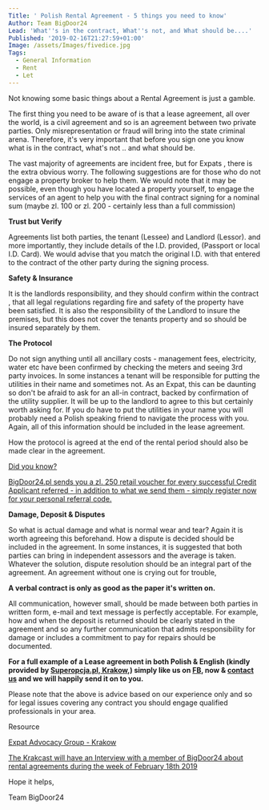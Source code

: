 ```yaml
---
Title: ' Polish Rental Agreement - 5 things you need to know'
Author: Team BigDoor24
Lead: 'What''s in the contract, What''s not, and What should be....'
Published: '2019-02-16T21:27:59+01:00'
Image: /assets/Images/fivedice.jpg
Tags:
  - General Information
  - Rent
  - Let
---
```

Not knowing some basic things about a Rental Agreement is just a gamble.

The first thing you need to be aware of is that a lease agreement, all over the world, is a civil agreement and so is an agreement between two private parties. Only misrepresentation or fraud will bring into the state criminal arena. Therefore, it's very important that before you sign one you know what is in the contract, what's not  .. and what should be. 

The vast majority of agreements are incident free, but for Expats , there is the extra obvious worry. The following suggestions are for those who do not engage a property broker to help them.  We would note that it may be possible, even though you have located a property yourself, to engage the services of an agent to help you with the final contract signing for a nominal sum (maybe zl. 100 or zl. 200 - certainly less than a full commission) 

**Trust but Verify**

Agreements list both parties, the tenant (Lessee) and Landlord (Lessor). and more importantly, they include details of the I.D. provided, (Passport or local I.D. Card). We would advise that you match the original I.D. with that entered to the contract of the other party during the signing process. 

**Safety & Insurance**

It is the landlords responsibility, and they should confirm within the contract , that all legal regulations regarding fire and safety of the property have been satisfied. It is also the responsibility of the Landlord to insure the premises, but this does not cover the tenants property and so should be insured separately by them.

**The Protocol**

Do not sign anything until  all ancillary costs - management fees, electricity, water etc have been confirmed by checking the meters and seeing 3rd party invoices. In some instances a tenant will be responsible for putting the utilities in their name and sometimes not. As an Expat, this can be daunting so don't be afraid to ask for an all-in contract, backed by confirmation of the utility supplier. It will be up to the landlord to agree to this but certainly worth asking for. If you do have to put the utilities in your name you will probably need a Polish speaking friend to navigate the process with you. Again, all of this information should be included in the lease agreement.

How the protocol is agreed at the end of the rental period should also be made clear in the agreement.

[Did you know?
](https://bigdoor24.pl/)

[
BigDoor24.pl sends you a zl. 250 retail voucher for every successful Credit Applicant referred - in addition to what we send them - simply register now for your personal referral code.](https://bigdoor24.pl/)

**Damage, Deposit & Disputes**

So what is actual damage and what is normal wear and tear? Again it is worth agreeing this beforehand. How a dispute is decided should be included in the agreement. In some instances, it is suggested that both parties can bring in independent assessors and the average is taken. Whatever the solution, dispute resolution should be an integral part of the agreement. An agreement without one is crying out for trouble,

**A verbal contract is only as good as the paper it's written on.**

All communication, however small, should be made between both parties in written form, e-mail and text message is perfectly acceptable. For example, how and when the deposit is returned should be clearly stated in the agreement and so any further communication that admits responsibility for damage or includes a commitment to pay for repairs should be documented.

**For a full example of a Lease agreement in both Polish & English (kindly provided by **[**Superopcja.pl, Krakow**](http://superopcja.pl/)**,) simply like us on **[**FB**](https://www.facebook.com/bigdoor24/)**, now & **[**contact us**](https://bigdoor24.pl/home/contact)** and we will happily send it on to you.**

Please note that the above is advice based on our experience only and so for legal issues covering any contract you should engage qualified professionals in your area. 

Resource

[Expat Advocacy Group - Krakow](https://www.facebook.com/groups/2026099667632725/)

[The Krakcast will have an Interview with a member of BigDoor24 about rental agreements during the week of February 18th 2019](https://www.krakcast.pl/)

Hope it helps,

Team BigDoor24
